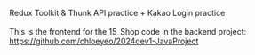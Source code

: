 Redux Toolkit & Thunk API practice + Kakao Login practice
<br />
<br />
This is the frontend for the 15_Shop code in the backend project:<br />
https://github.com/chloeyeo/2024dev1-JavaProject
